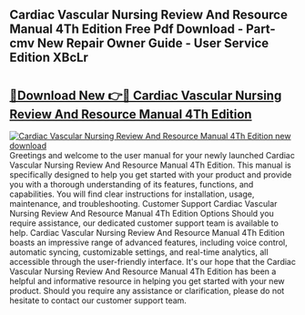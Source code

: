 ## Cardiac Vascular Nursing Review And Resource Manual 4Th Edition Free Pdf Download - Part-cmv New Repair Owner Guide - User Service Edition XBcLr

# <h2><a href="http://bc3887.oget.top/?id=Cardiac+Vascular+Nursing+Review+And+Resource+Manual+4Th+Edition">🔗Download New 👉🔴 Cardiac Vascular Nursing Review And Resource Manual 4Th Edition</a></h2>

[![Cardiac Vascular Nursing Review And Resource Manual 4Th Edition new download](https://i.imgur.com/5g1atiW.png)](http://bc3887.oget.top/?id=Cardiac+Vascular+Nursing+Review+And+Resource+Manual+4Th+Edition)
Greetings and welcome to the user manual for your newly launched Cardiac Vascular Nursing Review And Resource Manual 4Th Edition. This manual is specifically designed to help you get started with your product and provide you with a thorough understanding of its features, functions, and capabilities. You will find clear instructions for installation, usage, maintenance, and troubleshooting. Customer Support Cardiac Vascular Nursing Review And Resource Manual 4Th Edition Options Should you require assistance, our dedicated customer support team is available to help. Cardiac Vascular Nursing Review And Resource Manual 4Th Edition boasts an impressive range of advanced features, including voice control, automatic syncing, customizable settings, and real-time analytics, all accessible through the user-friendly interface. It's our hope that the Cardiac Vascular Nursing Review And Resource Manual 4Th Edition has been a helpful and informative resource in helping you get started with your new product. Should you require any assistance or clarification, please do not hesitate to contact our customer support team.
